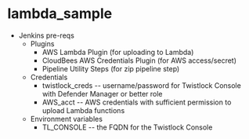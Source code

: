 # lambda_sample

* Jenkins pre-reqs
  * Plugins
    * AWS Lambda Plugin (for uploading to Lambda)
    * CloudBees AWS Credentials Plugin (for AWS access/secret)
    * Pipeline Utility Steps (for zip pipeline step)
  * Credentials
    * twistlock_creds -- username/password for Twistlock Console with Defender Manager or better role
    * AWS_acct -- AWS credentials with sufficient permission to upload Lambda functions
  * Environment variables
    * TL_CONSOLE -- the FQDN for the Twistlock Console